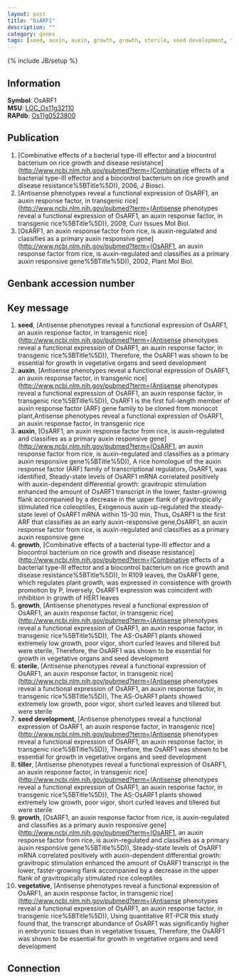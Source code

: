 ```yaml
---
layout: post
title: "OsARF1"
description: ""
category: genes
tags: [seed, auxin, auxin, growth, growth, sterile, seed development, tiller, growth, vegetative]
---
```

{% include JB/setup %}

## Information
__Symbol__: OsARF1  
__MSU__: [LOC_Os11g32110](http://rice.plantbiology.msu.edu/cgi-bin/ORF_infopage.cgi?orf=LOC_Os11g32110)  
__RAPdb__: [Os11g0523800](http://rapdb.dna.affrc.go.jp/viewer/gbrowse_details/irgsp1?name=Os11g0523800)  

## Publication
1. [Combinative effects of a bacterial type-III effector and a biocontrol bacterium on rice growth and disease resistance](http://www.ncbi.nlm.nih.gov/pubmed?term=(Combinative effects of a bacterial type-III effector and a biocontrol bacterium on rice growth and disease resistance%5BTitle%5D)), 2006, J Biosci.
2. [Antisense phenotypes reveal a functional expression of OsARF1, an auxin response factor, in transgenic rice](http://www.ncbi.nlm.nih.gov/pubmed?term=(Antisense phenotypes reveal a functional expression of OsARF1, an auxin response factor, in transgenic rice%5BTitle%5D)), 2009, Curr Issues Mol Biol.
3. [OsARF1, an auxin response factor from rice, is auxin-regulated and classifies as a primary auxin responsive gene](http://www.ncbi.nlm.nih.gov/pubmed?term=(OsARF1, an auxin response factor from rice, is auxin-regulated and classifies as a primary auxin responsive gene%5BTitle%5D)), 2002, Plant Mol Biol.

## Genbank accession number

## Key message
1. __seed__, [Antisense phenotypes reveal a functional expression of OsARF1, an auxin response factor, in transgenic rice](http://www.ncbi.nlm.nih.gov/pubmed?term=(Antisense phenotypes reveal a functional expression of OsARF1, an auxin response factor, in transgenic rice%5BTitle%5D)),  Therefore, the OsARF1 was shown to be essential for growth in vegetative organs and seed development
2. __auxin__, [Antisense phenotypes reveal a functional expression of OsARF1, an auxin response factor, in transgenic rice](http://www.ncbi.nlm.nih.gov/pubmed?term=(Antisense phenotypes reveal a functional expression of OsARF1, an auxin response factor, in transgenic rice%5BTitle%5D)), OsARF1 is the first full-length member of auxin response factor (ARF) gene family to be cloned from monocot plant,Antisense phenotypes reveal a functional expression of OsARF1, an auxin response factor, in transgenic rice
3. __auxin__, [OsARF1, an auxin response factor from rice, is auxin-regulated and classifies as a primary auxin responsive gene](http://www.ncbi.nlm.nih.gov/pubmed?term=(OsARF1, an auxin response factor from rice, is auxin-regulated and classifies as a primary auxin responsive gene%5BTitle%5D)),  A rice homologue of the auxin response factor (ARF) family of transcriptional regulators, OsARF1, was identified, Steady-state levels of OsARF1 mRNA correlated positively with auxin-dependent differential growth: gravitropic stimulation enhanced the amount of OsARF1 transcript in the lower, faster-growing flank accompanied by a decrease in the upper flank of gravitropically stimulated rice coleoptiles, Exogenous auxin up-regulated the steady-state level of OsARF1 mRNA within 15-30 min, Thus, OsARF1 is the first ARF that classifies as an early auxin-responsive gene,OsARF1, an auxin response factor from rice, is auxin-regulated and classifies as a primary auxin responsive gene
4. __growth__, [Combinative effects of a bacterial type-III effector and a biocontrol bacterium on rice growth and disease resistance](http://www.ncbi.nlm.nih.gov/pubmed?term=(Combinative effects of a bacterial type-III effector and a biocontrol bacterium on rice growth and disease resistance%5BTitle%5D)),  In R109 leaves, the OsARF1 gene, which regulates plant growth, was expressed in consistence with growth promotion by P, Inversely, OsARF1 expression was coincident with inhibition in growth of HER1 leaves
5. __growth__, [Antisense phenotypes reveal a functional expression of OsARF1, an auxin response factor, in transgenic rice](http://www.ncbi.nlm.nih.gov/pubmed?term=(Antisense phenotypes reveal a functional expression of OsARF1, an auxin response factor, in transgenic rice%5BTitle%5D)),  The AS-OsARF1 plants showed extremely low growth, poor vigor, short curled leaves and tillered but were sterile, Therefore, the OsARF1 was shown to be essential for growth in vegetative organs and seed development
6. __sterile__, [Antisense phenotypes reveal a functional expression of OsARF1, an auxin response factor, in transgenic rice](http://www.ncbi.nlm.nih.gov/pubmed?term=(Antisense phenotypes reveal a functional expression of OsARF1, an auxin response factor, in transgenic rice%5BTitle%5D)),  The AS-OsARF1 plants showed extremely low growth, poor vigor, short curled leaves and tillered but were sterile
7. __seed development__, [Antisense phenotypes reveal a functional expression of OsARF1, an auxin response factor, in transgenic rice](http://www.ncbi.nlm.nih.gov/pubmed?term=(Antisense phenotypes reveal a functional expression of OsARF1, an auxin response factor, in transgenic rice%5BTitle%5D)),  Therefore, the OsARF1 was shown to be essential for growth in vegetative organs and seed development
8. __tiller__, [Antisense phenotypes reveal a functional expression of OsARF1, an auxin response factor, in transgenic rice](http://www.ncbi.nlm.nih.gov/pubmed?term=(Antisense phenotypes reveal a functional expression of OsARF1, an auxin response factor, in transgenic rice%5BTitle%5D)),  The AS-OsARF1 plants showed extremely low growth, poor vigor, short curled leaves and tillered but were sterile
9. __growth__, [OsARF1, an auxin response factor from rice, is auxin-regulated and classifies as a primary auxin responsive gene](http://www.ncbi.nlm.nih.gov/pubmed?term=(OsARF1, an auxin response factor from rice, is auxin-regulated and classifies as a primary auxin responsive gene%5BTitle%5D)),  Steady-state levels of OsARF1 mRNA correlated positively with auxin-dependent differential growth: gravitropic stimulation enhanced the amount of OsARF1 transcript in the lower, faster-growing flank accompanied by a decrease in the upper flank of gravitropically stimulated rice coleoptiles
10. __vegetative__, [Antisense phenotypes reveal a functional expression of OsARF1, an auxin response factor, in transgenic rice](http://www.ncbi.nlm.nih.gov/pubmed?term=(Antisense phenotypes reveal a functional expression of OsARF1, an auxin response factor, in transgenic rice%5BTitle%5D)),  Using quantitative RT-PCR this study found that, the transcript abundance of OsARF1 was significantly higher in embryonic tissues than in vegetative tissues, Therefore, the OsARF1 was shown to be essential for growth in vegetative organs and seed development

## Connection


